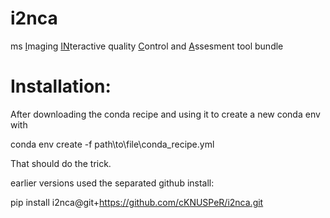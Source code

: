 # i2nca
 ms <ins>I</ins>maging <ins>IN</ins>teractive quality <ins>C</ins>ontrol and <ins>A</ins>ssesment tool bundle

# Installation:
After downloading the conda recipe and using it to create a new conda env with

conda env create -f path\to\file\conda_recipe.yml

That should do the trick.


earlier versions used the separated github install:

pip install i2nca@git+https://github.com/cKNUSPeR/i2nca.git
